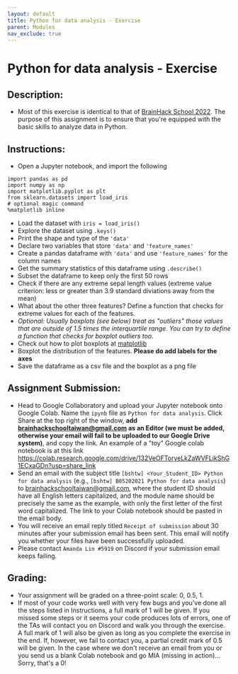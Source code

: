 ```yaml
---
layout: default
title: Python for data analysis - Exercise
parent: Modules
nav_exclude: true
---
```


# Python for data analysis - Exercise

## Description:

- Most of this exercise is identical to that of [BrainHack School 2022](https://school.brainhackmtl.org/modules/python_data_analysis/). The purpose of this assignment is to ensure that you're equipped with the basic skills to analyze data in Python.

## Instructions:

- Open a Jupyter notebook, and import the following
```
import pandas as pd
import numpy as np
import matplotlib.pyplot as plt
from sklearn.datasets import load_iris
# optional magic command
%matplotlib inline
```
- Load the dataset with `iris = load_iris()`
- Explore the dataset using `.keys()`
- Print the shape and type of the `'data'`
- Declare two variables that store `'data'` and `'feature_names'` 
- Create a pandas dataframe with `'data'` and use `'feature_names'` for the column names
- Get the summary statistics of this dataframe using `.describe()`
- Subset the dataframe to keep only the first 50 rows
- Check if there are any extreme sepal length values (extreme value criterion: less or greater than 3.9 standard diviations away from the mean)
- What about the other three features? Define a function that checks for extreme values for each of the features.
- *Optional: Usually boxplots (see below) treat as "outliers" those values that are outside of 1.5 times the interquartile range. You can try to define a function that checks for boxplot outliers too.*
- Check out how to plot boxplots at [matplotlib](https://matplotlib.org/stable/api/_as_gen/matplotlib.pyplot.boxplot.html)
- Boxplot the distribution of the features. **Please do add labels for the axes**
- Save the dataframe as a csv file and the boxplot as a png file

## Assignment Submission:

- Head to Google Collaboratory and upload your Jupyter notebook onto Google Colab. Name the `ipynb` file as `Python for data analysis`. Click Share at the top right of the window, **add brainhackschooltaiwan@gmail.com as an Editor (we must be added, otherwise your email will fail to be uploaded to our Google Drive system)**, and copy the link. An example of a "toy" Google colab notebook is at this link https://colab.research.google.com/drive/132VeOFToryeLkZaWVFLikShG1ECxaGDn?usp=share_link
- Send an email with the subject title `[bshtw] <Your_Student_ID> Python for data analysis` (e.g., `[bshtw] B05202021 Python for data analysis`) to brainhackschooltaiwan@gmail.com, where the student ID should have all English letters capitalized, and the module name should be precisely the same as the example, with only the first letter of the first word capitalized. The link to your Colab notebook should be pasted in the email body.
- You will receive an email reply titled `Receipt of submission` about 30 minutes after your submission email has been sent. This email will notify you whether your files have been successfully uploaded.
- Please contact `Amanda Lin #5919` on Discord if your submission email keeps failing.

## Grading:

- Your assignment will be graded on a three-point scale: 0, 0.5, 1. 
- If most of your code works well with very few bugs and you've done all the steps listed in Instructions, a full mark of 1 will be given. If you missed some steps or it seems your code produces lots of errors, one of the TAs will contact you on Discord and walk you through the exercise. A full mark of 1 will also be given as long as you complete the exercise in the end. If, however, we fail to contact you, a partial credit mark of 0.5 will be given. In the case where we don't receive an email from you or you send us a blank Colab notebook and go MIA (missing in action)... Sorry, that's a 0! 
